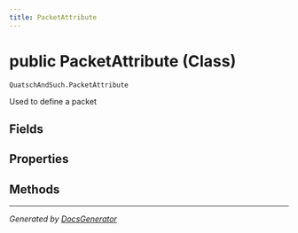```yaml
---
title: PacketAttribute
---
```

# public PacketAttribute (Class)
`QuatschAndSuch.PacketAttribute`  

Used to define a packet


## Fields

## Properties

## Methods

---
*Generated by [DocsGenerator](https://github.com/QuatschVirus/DocsGenerator)*